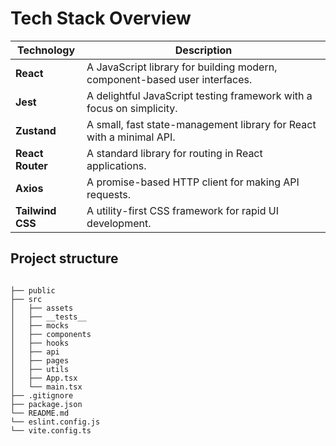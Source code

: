 # Tech Stack Overview

| Technology     | Description                                                                 |
|----------------|-----------------------------------------------------------------------------|
| **React**      | A JavaScript library for building modern, component-based user interfaces. |
| **Jest**       | A delightful JavaScript testing framework with a focus on simplicity.      |
| **Zustand**    | A small, fast state-management library for React with a minimal API.       |
| **React Router** | A standard library for routing in React applications.                     |
| **Axios**      | A promise-based HTTP client for making API requests.                        |
| **Tailwind CSS**| A utility-first CSS framework for rapid UI development.                   |


Project structure
-----------------------------------------

```

├── public
├── src
│   ├── assets
│   ├── __tests__
│   ├── mocks
│   ├── components
│   ├── hooks
│   ├── api
│   ├── pages
│   ├── utils
│   ├── App.tsx
│   └── main.tsx
├── .gitignore
├── package.json
└── README.md
└── eslint.config.js
└── vite.config.ts
```